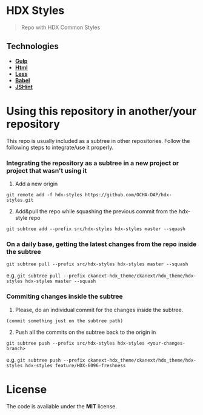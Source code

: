 # HDX Styles

> Repo with HDX Common Styles 

## Technologies

- [**Gulp**](http://gulpjs.com)
- [**Html**](https://developer.mozilla.org/es/docs/HTML/HTML5) 
- [**Less**](http://lesscss.org) 
- [**Babel**](https://babeljs.io)
- [**JSHint**](http://jshint.com) 

# Using this repository in another/your repository
This repo is usually included as a subtree in other repositories. Follow the following steps to integrate/use it properly.

### Integrating the repository as a subtree in a new project or project that wasn't using it

1. Add a new origin

` git remote add -f hdx-styles https://github.com/OCHA-DAP/hdx-styles.git `

2. Add&pull the repo while squashing the previous commit from the hdx-style repo 

` git subtree add --prefix src/hdx-styles hdx-styles master --squash `

### On a daily base, getting the latest changes from the repo inside the subtree

` git subtree pull --prefix src/hdx-styles hdx-styles master --squash `

e.g.
` git subtree pull --prefix ckanext-hdx_theme/ckanext/hdx_theme/hdx-styles hdx-styles master --squash `

### Commiting changes inside the subtree
1. Please, do an individual commit for the changes inside the subtree.

`(commit something just on the subtree path)`

2. Push all the commits on the subtree back to the origin in <your-changes-branch>

` git subtree push --prefix src/hdx-styles hdx-styles <your-changes-branch> `

e.g.
` git subtree push --prefix ckanext-hdx_theme/ckanext/hdx_theme/hdx-styles hdx-styles feature/HDX-6096-freshness `

 

# License 

The code is available under the **MIT** license. 
